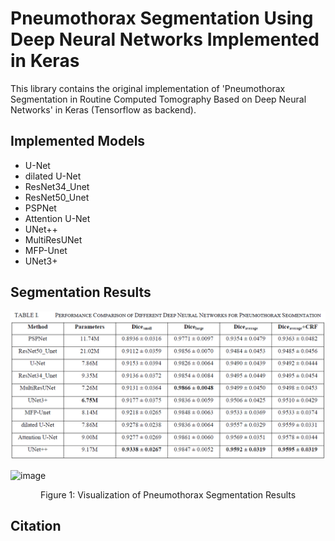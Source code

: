 # Pneumothorax Segmentation Using Deep Neural Networks Implemented in Keras
This library contains the original implementation of 'Pneumothorax Segmentation in Routine Computed Tomography Based on Deep Neural Networks' in Keras (Tensorflow as backend). 
## Implemented Models
- U-Net
- dilated U-Net
- ResNet34_Unet
- ResNet50_Unet
- PSPNet
- Attention U-Net
- UNet++
- MultiResUNet
- MFP-Unet
- UNet3+
## Segmentation Results
![image](https://github.com/FreedomXL/Pneumothorax-Segmentation-Deep-Learning/blob/master/images/Dice%20Coefficient.png)

![image](https://github.com/FreedomXL/Pneumothorax-Segmentation-Deep-Learning/blob/master/images/Visualization%20Results.png)
<p align='center'>Figure 1: Visualization of Pneumothorax Segmentation Results</p>

## Citation
